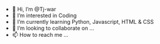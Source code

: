 - 👋 Hi, I’m @Tj-war
- 👀 I’m interested in Coding
- 🌱 I’m currently learning Python, Javascript, HTML & CSS
- 💞️ I’m looking to collaborate on ...
- 📫 How to reach me ...

<!---
Tj-war/Tj-war is a ✨ special ✨ repository because its `README.md` (this file) appears on your GitHub profile.
You can click the Preview link to take a look at your changes.
--->
